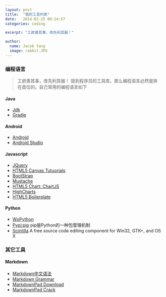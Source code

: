 ---layout: posttitle:  "我的工具列表"date:   2014-02-25 00:24:57categories: codingexcerpt: "工欲善其事，改先利其器！"author:  name: Jacob Yang  image: rabbit.JPG---### 编程语言> 工欲善其事，改先利其器！> 提到程序员的工具库，那么编程语言必然是排在首位的。自己常用的编程语言如下#### Java	* [Jdk][]* [Gradle][] #### Android* [Android][]* [Android Studio][]#### Javascript* [JQuery][]* [HTML5 Canvas Tutuorials][]* [BootStrap][]* [Mustache][]* [HTML5 Chart: ChartJS][]* [HighCharts][]* [HTML5 Boilerplate][]#### Python* [WxPython][]* [Pypi:pip][] pip是Python的一种包管理机制* [Scintilla][] A free source code editing component for Win32, GTK+, and OS X### 其它工具 ######## Markdown ####* [Markdown中文语法][]* [Markdown Grammar][]* [MarkdownPad Download][]* [MarkdownPad Crack][][Jdk]: http://www.oracle.com/technetwork/cn/java/javase/downloads/[Gradle]: www.gradle.org/‎[Android]: http://developer.android.com/index.html[Jquery]: http://www.jquery.com[HTML5 Canvas Tutuorials]: http://www.html5canvastutorials.com/[BootStrap]: http://getbootstrap.com/[Android Studio]: http://tools.android.com/recent[Markdown中文语法]: http://markdown.tw/[Markdown Grammar]: http://daringfireball.net/projects/markdown/[MarkdownPad Download]: http://markdownpad.com/download.html[MarkdownPad Crack]: http://iamjuza.blogspot.com/2013/09/unlocking-markdownpad-2.html[WxPython]: http://www.wxpython.org/[Mustache]: http://mustache.github.io/[Pypi:pip]: http://www.pip-installer.org/[Scintilla]:http://www.scintilla.org/[HTML5 Chart: ChartJS]:http://www.chartjs.org/[HighCharts]:http://www.highcharts.com/[HTML5 Boilerplate]:http://html5boilerplate.com/